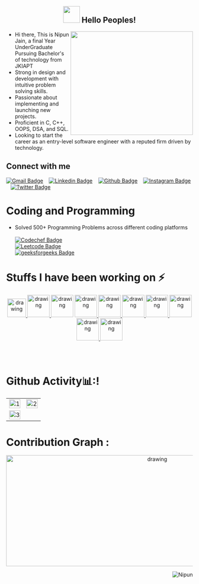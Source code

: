<h2 align="center"> <img height="45" width="45" src="https://user-images.githubusercontent.com/84225692/121017728-39f37380-c7bb-11eb-91ca-43fdb725c42b.gif"<br> Hello Peoples! </h2>
<img height="280" width="330" src="https://user-images.githubusercontent.com/84225692/121028374-6613f200-c7c5-11eb-9ae9-fd8bd02ca2ba.gif" align="right"/>

* Hi there, This is Nipun Jain, a final Year UnderGraduate Pursuing Bachelor's of technology from JKIAPT
* Strong in design and development with intuitive problem solving skills.
* Passionate about implementing and launching new projects. 
* Proficient in C, C++, OOPS, DSA, and SQL.
* Looking to start the career as an entry-level software engineer with a reputed firm driven by technology.

<h2 > Connect with me </h2>
<p float="left">
<p align='center' float="left">
      
[![Gmail Badge](https://img.shields.io/badge/-GMail-c14438?style=flat-square&logo=Gmail&logoColor=white&link=mailto:nipunjain119@gmail.com)](mailto:nipunjain119@gmail.com) &nbsp;&nbsp;
[![Linkedin Badge](https://img.shields.io/badge/-Linkedin-005875?style=flat-square&logo=Linkedin&logoColor=white&link=https://linkedin.com/in/nipun-jain-49b0521b8/)](https://linkedin.com/in/nipun-jain-49b0521b8/) &nbsp;&nbsp;
[![Github Badge](https://img.shields.io/badge/-Github-000000?style=flat-square&logo=github&logoColor=white&link=https://www.github.com/codenipun)](https://www.github.com/codenipun) &nbsp;&nbsp;
[![Instagram Badge](https://img.shields.io/badge/-Instagram-fc03c2?style=flat-square&logo=instagram&logoColor=white&link=https://www.instagram.com/_nipun18/)](https://www.instagram.com/jain__nipun/) &nbsp;&nbsp;
[![Twitter Badge](https://img.shields.io/badge/-Twitter-04a0d4?style=flat-square&logo=twitter&logoColor=white&link=https://twitter.com/Nipun58879642/)](https://twitter.com/Nipun58879642/) &nbsp;&nbsp;
      
# Coding and Programming
- Solved 500+ Programming Problems across different coding platforms <br></br>
[![Codechef Badge](https://img.shields.io/badge/-Codechef-d9ba57?style=flat-square&logo=codechef&logoColor=black&link=https://www.codechef.com/users/nipunjain18)](https://www.codechef.com/users/nipunjain18) &nbsp;&nbsp;</br>
[![Leetcode Badge](https://img.shields.io/badge/-Leetcode-ffbb00?style=flat-square&logo=Leetcode&logoColor=black&link=https://leetcode.com/nipun18/)](https://leetcode.com/nipun18/) &nbsp;&nbsp;</br>
[![geeksforgeeks Badge](https://img.shields.io/badge/-geeksforgeeks-1d541f?style=flat-square&logo=geeksforgeeks&logoColor=white&link=https://auth.geeksforgeeks.org/user/nipun18/practice/)](https://auth.geeksforgeeks.org/user/nipun18/practice/) &nbsp;&nbsp;
      

<h1> Stuffs I have been working on &#x26A1 </h1>
<p float="left">
<p align='center' float="left">
<a href="https://cplusplus.com/"> <img src="https://user-images.githubusercontent.com/84225692/121073289-f404d280-c7ef-11eb-8c24-550b9ec71d35.png" alt="drawing" width="50px"/> </a>
<a href="https://html.com/"><img src="https://user-images.githubusercontent.com/83864140/196642751-abea5e9c-3ddc-447a-8f1c-7e576b5ed58e.png" alt="drawing" width="60px" margin="70px"/> </a>
<img src="https://user-images.githubusercontent.com/83864140/196642786-c88e0d94-63ee-4a01-96e0-1f7a56d7c154.png" alt="drawing" width="60px"/>
<a href="https://www.javascript.com/"><img src="https://user-images.githubusercontent.com/83864140/159668101-a8d5af37-cb51-4b2e-aa93-d108597f9a5f.png" alt="drawing" width="60px"/> </a>   
<a href="https://reactjs.org/"><img src="https://user-images.githubusercontent.com/83864140/159667235-09c25566-1254-4111-9d7b-2054b8c81d25.png" alt="drawing" width="60px"/> </a>
<a href="https://nodejs.org/en/"><img src="https://user-images.githubusercontent.com/83864140/196642814-ad0e9566-b65a-4df5-8662-7a584c4319c4.png" alt="drawing" width="60px"/> </a>
<a href="https://www.mongodb.com/"><img src="https://user-images.githubusercontent.com/83864140/196642832-7708513b-3484-4e49-a1a8-d61ac01a537d.png" alt="drawing" width="60px"/> </a>
<a href="https://expressjs.com/"><img src="https://user-images.githubusercontent.com/83864140/196646230-a5c1fbcf-c6c4-4742-98d7-b4bf8846a43d.png" alt="drawing" width="60px"/> </a>
<a href="https://www.sass-lang.com/"><img src="https://user-images.githubusercontent.com/83864140/203945039-98c9b707-5c72-47db-b233-889023d51f89.png" alt="drawing" width="60px"/> </a>
<a href="https://code.visualstudio.com/"><img src="https://user-images.githubusercontent.com/83864140/196642976-9eded8ca-fba0-4111-aca9-6077bf9ddbc7.png" alt="drawing" width="60px"/> </a>

<br></br>


# Github Activity📊:!

<table align='center'>
  <tr>
    <td><img src="https://github-readme-stats.vercel.app/api?username=codenipun&theme=radical&show_icons=true&count_private=true&showicons=true&"  display=block width=100% height=auto  alt="1" ></td>
    <td><img src="https://github-readme-stats.vercel.app/api/top-langs/?username=codenipun&theme=radical&layout=compact&hide=Jupyter%20Notebook"  display=block width=100% height=auto  alt="2" ></td>
   </tr> 
   <tr>
      <td><img src="https://github-readme-streak-stats.herokuapp.com/?user=codenipun&theme=tokyonight"  display=block width=100% height=auto alt="3" ></td>
  </tr>
</table>



# Contribution Graph :
<p align="center"> <img src="https://activity-graph.herokuapp.com/graph?username=codenipun&theme=xcode" alt="drawing" width="800px" height="300px"/>
    
<p align="right"> <img src="https://komarev.com/ghpvc/?username=codenipun&label=visitors%20&color=129e00&style=plastic" alt="Nipun" /> 

